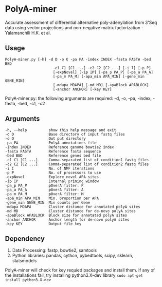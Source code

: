 # PolyA-miner
Accurate assessment of differential alternative poly-adenylation from 3'Seq data using vector projections and non-negative matrix factorization -Yalamanchili H.K. et al.

## Usage
```
PolyA-miner.py [-h] -d D -o O -pa PA -index INDEX -fasta FASTA -bed BED
                      -c1 C1 [C1 ...] -c2 C2 [C2 ...] [-i I] [-p P]
                      [-expNovel] [-ip IP] [-pa_p PA_P] [-pa_a PA_A]
                      [-pa_m PA_M] [-apa_min APA_MIN] [-gene_min GENE_MIN]
                      [-mdapa MDAPA] [-md MD] [-apaBlock APABLOCK]
                      [-anchor ANCHOR] [-key KEY]
  ```

PolyA-miner.py: the following arguments are required: -d, -o, -pa, -index, -fasta, -bed, -c1, -c2   

## Arguments  
  ```
  -h, --help          show this help message and exit
  -d D                Base directory of input fastq files
  -o O                Out put directory
  -pa PA              PolyA annotations file
  -index INDEX        Reference genome bowtie2 index
  -fasta FASTA        Reference fasta sequence
  -bed BED            Reference genes bed file
  -c1 C1 [C1 ...]     Comma-separated list of condition1 fastq files
  -c2 C2 [C2 ...]     Comma-separated list of condition2 fastq files
  -i I                No. of NMF iterations
  -p P                No. of processors to use
  -expNovel           Explore novel APA sites
  -ip IP              Internal priming window
  -pa_p PA_P          pOverA filter: P
  -pa_a PA_A          pOverA filter: A
  -pa_m PA_M          pOverA filter: M
  -apa_min APA_MIN    Min. proportion per APA
  -gene_min GENE_MIN  Min counts per Gene
  -mdapa MDAPA        Cluster distance for annotated polyA sites
  -md MD              Cluster distance for de-novo polyA sites
  -apaBlock APABLOCK  Block size for annotated polyA sites
  -anchor ANCHOR      Anchor length for de-novo polyA sites
  -key KEY            Output file key
  ```
  
## Dependency
1) Data Processing: fastp, bowtie2, samtools    
2) Python libraries: pandas, cython, pybedtools, scipy, sklearn, statsmodels    

PolyA-miner will check for key requied packages and install them. If any of the installations fail, try installing python3.X-dev library ```sudo apt-get install python3.X-dev```  